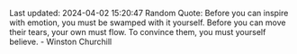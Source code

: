 Last updated: 2024-04-02 15:20:47
Random Quote: Before you can inspire with emotion, you must be swamped with it yourself. Before you can move their tears, your own must flow. To convince them, you must yourself believe. - Winston Churchill
